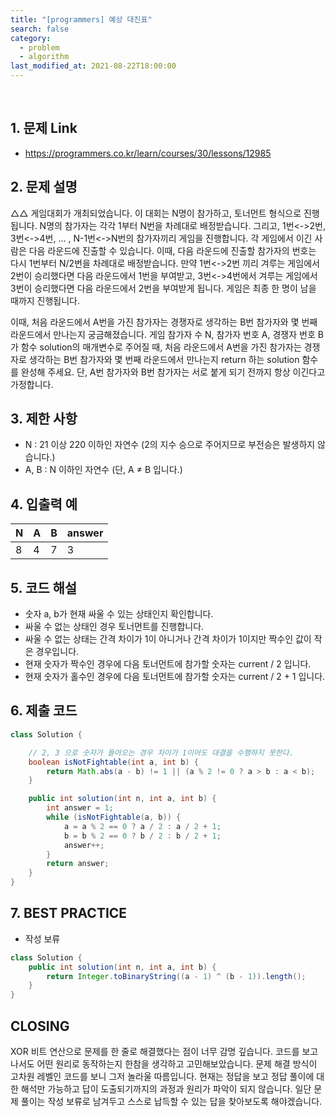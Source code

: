 ```yaml
---
title: "[programmers] 예상 대진표"
search: false
category:
  - problem
  - algorithm
last_modified_at: 2021-08-22T18:00:00
---
```


<br>

## 1. 문제 Link
- <https://programmers.co.kr/learn/courses/30/lessons/12985>

## 2. 문제 설명
△△ 게임대회가 개최되었습니다. 이 대회는 N명이 참가하고, 토너먼트 형식으로 진행됩니다. 
N명의 참가자는 각각 1부터 N번을 차례대로 배정받습니다. 
그리고, 1번<->2번, 3번<->4번, ... , N-1번<->N번의 참가자끼리 게임을 진행합니다. 
각 게임에서 이긴 사람은 다음 라운드에 진출할 수 있습니다. 
이때, 다음 라운드에 진출할 참가자의 번호는 다시 1번부터 N/2번을 차례대로 배정받습니다. 
만약 1번<->2번 끼리 겨루는 게임에서 2번이 승리했다면 다음 라운드에서 1번을 부여받고, 
3번<->4번에서 겨루는 게임에서 3번이 승리했다면 다음 라운드에서 2번을 부여받게 됩니다. 
게임은 최종 한 명이 남을 때까지 진행됩니다.

이때, 처음 라운드에서 A번을 가진 참가자는 경쟁자로 생각하는 B번 참가자와 몇 번째 라운드에서 만나는지 궁금해졌습니다. 
게임 참가자 수 N, 참가자 번호 A, 경쟁자 번호 B가 함수 solution의 매개변수로 주어질 때, 
처음 라운드에서 A번을 가진 참가자는 경쟁자로 생각하는 B번 참가자와 몇 번째 라운드에서 만나는지 return 하는 solution 함수를 완성해 주세요. 
단, A번 참가자와 B번 참가자는 서로 붙게 되기 전까지 항상 이긴다고 가정합니다.

## 3. 제한 사항
- N : 21 이상 220 이하인 자연수 (2의 지수 승으로 주어지므로 부전승은 발생하지 않습니다.)
- A, B : N 이하인 자연수 (단, A ≠ B 입니다.)

## 4. 입출력 예

| N | A | B | answer |
|---|---|---|---|
| 8 | 4 | 7 | 3 |


## 5. 코드 해설
- 숫자 a, b가 현재 싸울 수 있는 상태인지 확인합니다. 
- 싸울 수 없는 상태인 경우 토너먼트를 진행합니다.
- 싸울 수 없는 상태는 간격 차이가 1이 아니거나 간격 차이가 1이지만 짝수인 값이 작은 경우입니다.
- 현재 숫자가 짝수인 경우에 다음 토너먼트에 참가할 숫자는 current / 2 입니다.
- 현재 숫자가 홀수인 경우에 다음 토너먼트에 참가할 숫자는 current / 2 + 1 입니다.

## 6. 제출 코드

```java
class Solution {

    // 2, 3 으로 숫자가 들어오는 경우 차이가 1이어도 대결을 수행하지 못한다.
    boolean isNotFightable(int a, int b) {
        return Math.abs(a - b) != 1 || (a % 2 != 0 ? a > b : a < b);
    }

    public int solution(int n, int a, int b) {
        int answer = 1;
        while (isNotFightable(a, b)) {
            a = a % 2 == 0 ? a / 2 : a / 2 + 1;
            b = b % 2 == 0 ? b / 2 : b / 2 + 1;
            answer++;
        }
        return answer;
    }
}
```

## 7. BEST PRACTICE
- 작성 보류

```java
class Solution {
    public int solution(int n, int a, int b) {
        return Integer.toBinaryString((a - 1) ^ (b - 1)).length();
    }
}
```

## CLOSING
XOR 비트 연산으로 문제를 한 줄로 해결했다는 점이 너무 감명 깊습니다. 
코드를 보고 나서도 어떤 원리로 동작하는지 한참을 생각하고 고민해보았습니다. 
문제 해결 방식이 고차원 레벨인 코드를 보니 그저 놀라울 따름입니다. 
현재는 정답을 보고 정답 풀이에 대한 해석만 가능하고 답이 도출되기까지의 과정과 원리가 파악이 되지 않습니다. 
일단 문제 풀이는 작성 보류로 남겨두고 스스로 납득할 수 있는 답을 찾아보도록 해야겠습니다. 
